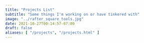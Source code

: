 ```yaml
---
title: "Projects List"
subtitle: "Some things I'm working on or have tinkered with"
image: "../rafter_square_tools.jpg"   
date: 2021-10-27T00:14:57-07:00
draft: false
aliases: [ "/projects", "/projects.html" ]
---
```

